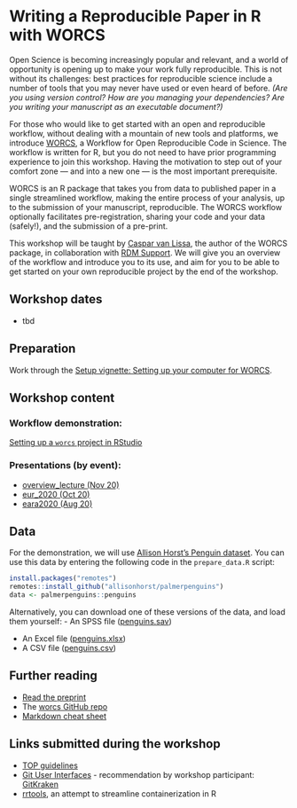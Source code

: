 Writing a Reproducible Paper in R with WORCS
================

Open Science is becoming increasingly popular and relevant, and a world
of opportunity is opening up to make your work fully reproducible. This
is not without its challenges: best practices for reproducible science
include a number of tools that you may never have used or even heard of
before. *(Are you using version control? How are you managing your
dependencies? Are you writing your manuscript as an executable
document?)*

For those who would like to get started with an open and reproducible
workflow, without dealing with a mountain of new tools and platforms, we
introduce [WORCS](https://psyarxiv.com/k4wde/), a Workflow for Open
Reproducible Code in Science. The workflow is written for R, but you do
not need to have prior programming experience to join this workshop.
Having the motivation to step out of your comfort zone — and into a new
one — is the most important prerequisite.

WORCS is an R package that takes you from data to published paper in a
single streamlined workflow, making the entire process of your analysis,
up to the submission of your manuscript, reproducible. The WORCS
workflow optionally facilitates pre-registration, sharing your code and
your data (safely\!), and the submission of a pre-print.

This workshop will be taught by [Caspar van
Lissa](https://github.com/cjvanlissa), the author of the WORCS package,
in collaboration with [RDM
Support](https://www.uu.nl/en/research/research-data-management). We
will give you an overview of the workflow and introduce you to its use,
and aim for you to be able to get started on your own reproducible
project by the end of the workshop.

## Workshop dates

  - tbd

## Preparation

Work through the [Setup vignette: Setting up your computer for
WORCS](https://cjvanlissa.github.io/worcs/articles/setup.html).

## Workshop content

### Workflow demonstration:

[Setting up a `worcs` project in
RStudio](https://cjvanlissa.github.io/worcs/articles/workflow.html)

### Presentations (by event):

  - [overview\_lecture
    (Nov 20)](https://cjvanlissa.github.io/worcshop/overview_lecture.html)
  - [eur\_2020
    (Oct 20)](https://cjvanlissa.github.io/worcshop/eur_2020.html)
  - [eara2020
    (Aug 20)](https://cjvanlissa.github.io/worcshop/eara2020.html)

<!--[Introducing worcs](https://bvreede.github.io/worcshop/slides/overview_lecture.html)-->

## Data

For the demonstration, we will use [Allison Horst’s Penguin
dataset](https://github.com/allisonhorst/palmerpenguins). You can use
this data by entering the following code in the `prepare_data.R` script:

``` r
install.packages("remotes")
remotes::install_github("allisonhorst/palmerpenguins")
data <- palmerpenguins::penguins
```

Alternatively, you can download one of these versions of the data, and
load them yourself: - An SPSS file
([penguins.sav](https://raw.githubusercontent.com/bvreede/worcshop/master/data/penguins.sav))
- An Excel file
([penguins.xlsx](https://raw.githubusercontent.com/bvreede/worcshop/master/data/penguins.xlsx))
- A CSV file
([penguins.csv](https://raw.githubusercontent.com/bvreede/worcshop/master/data/penguins.csv))

## Further reading

  - [Read the preprint](https://psyarxiv.com/k4wde/)
  - The [worcs GitHub repo](https://github.com/cjvanlissa/worcs)
  - [Markdown cheat sheet](https://www.markdownguide.org/cheat-sheet)

## Links submitted during the workshop

  - [TOP guidelines](https://www.cos.io/our-services/top-guidelines)
  - [Git User Interfaces](https://git-scm.com/downloads/guis) -
    recommendation by workshop participant:
    [GitKraken](https://www.gitkraken.com/)
  - [rrtools](https://github.com/benmarwick/rrtools), an attempt to
    streamline containerization in R
